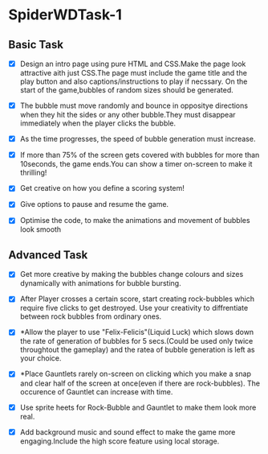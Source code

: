 # SpiderWDTask-1

## Basic Task

- [x] Design an intro page using pure HTML and CSS.Make the page look attractive aith just CSS.The page must include the game title and the play button and also captions/instructions to play if necssary. On the start of the game,bubbles of random sizes should be generated.

- [x] The bubble must move randomly and bounce in oppositye directions when they hit the sides or any other bubble.They must disappear immediately when the player clicks the bubble.

-[x] As the time progresses, the speed of bubble generation must increase.

- [x] If more than 75% of the screen gets covered with bubbles for more than 10seconds, the game ends.You can show a timer on-screen to make it thrilling!

- [x] Get creative on how you define a scoring system!

- [x] Give options to pause and resume the game.

- [x] Optimise the code, to make the animations and movement of bubbles look smooth

## Advanced Task

- [x] Get more creative by making the bubbles change colours and sizes dynamically with animations for bubble bursting.

- [x] After Player crosses a certain score, start creating rock-bubbles which require five clicks to get destroyed. Use your creativity to diffrentiate between rock bubbles from ordinary ones.

- [x] \*Allow the player to use "Felix-Felicis"(Liquid Luck) which slows down the rate of generation of bubbles for 5 secs.(Could be used only twice throughtout the gameplay) and the ratea of bubble generation is left as your choice.

- [x] \*Place Gauntlets rarely on-screen on clicking which you make a snap and clear half of the screen at once(even if there are rock-bubbles). The occurence of Gauntlet can increase with time.

- [x] Use sprite heets for Rock-Bubble and Gauntlet to make them look more real.

- [x] Add background music and sound effect to make the game more engaging.Include the high score feature using local storage.
